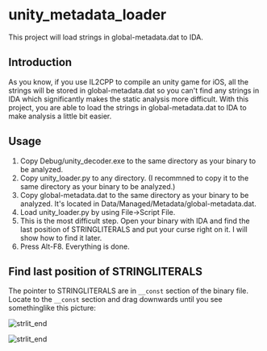 # unity_metadata_loader

This project will load strings in global-metadata.dat to IDA.

## Introduction

As you know, if you use IL2CPP to compile an unity game for iOS, all the strings will be stored in global-metadata.dat so you can't find any strings in IDA which significantly makes the static analysis more difficult. With this project, you are able to load the strings in global-metadata.dat to IDA to make analysis a little bit easier.


## Usage

1. Copy Debug/unity_decoder.exe to the same directory as your binary to be analyzed.
2. Copy unity_loader.py to any directory. (I recommned to copy it to the same directory as your binary to be analyzed.)
3. Copy global-metadata.dat to the same directory as your binary to be analyzed. It's located in Data/Managed/Metadata/global-metadata.dat.
4. Load unity_loader.py by using File->Script File.
5. This is the most difficult step. Open your binary with IDA and find the last position of STRINGLITERALS and put your curse right on it. I will show how to find it later.
6. Press Alt-F8. Everything is done.


## Find last position of STRINGLITERALS

The pointer to STRINGLITERALS are in `__const` section of the binary file. Locate to the `__const` section and drag downwards until you see somethinglike this picture: 

![strlit_end](https://www.nevermoe.com/wp-content/uploads/2016/08/strlit_end.png)

![strlit_end](http://www.hdwallpapers.in/walls/love_heart_candy_pair-wide.jpg)

